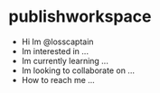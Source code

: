 # publishworkspace
- Hi Im @losscaptain
- Im interested in ...
- Im currently learning ...
- Im looking to collaborate on ...
- How to reach me ...
